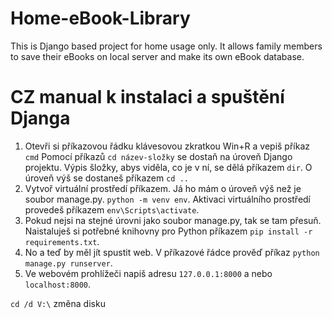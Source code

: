 # Home-eBook-Library
This is Django based project for home usage only. It allows family members to save their eBooks on local server and make its own eBook database.

# CZ manual k instalaci a spuštění Djanga
1. Otevři si příkazovou řádku klávesovou zkratkou Win+R a vepiš příkaz
```cmd```
Pomocí příkazů 
```cd název-složky``` se dostaň na úroveň Django projektu.
Výpis šložky, abys viděla, co je v ní, se dělá příkazem
```dir```. O úroveň výš se dostaneš příkazem ```cd ..```
3. Vytvoř virtuální prostředí příkazem. Já ho mám o úroveň výš než je soubor manage.py.
```python -m venv env```. Aktivaci virtuálního prostředí provedeš příkazem ```env\Scripts\activate```.
4. Pokud nejsi na stejné úrovni jako soubor manage.py, tak se tam přesuň. Naistaluješ si potřebné knihovny pro Python příkazem ```pip install -r requirements.txt```.
5. No a teď by měl jít spustit web. V příkazové řádce prověď příkaz ```python manage.py runserver```.
6. Ve webovém prohlížeči napiš adresu ```127.0.0.1:8000``` a nebo ```localhost:8000```.


```cd /d V:\``` změna disku